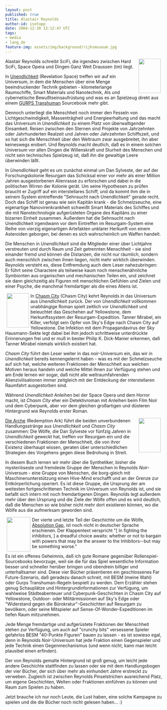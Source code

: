 ```yaml
---
layout: post
published: true
title: Alastair Reynolds
author-id: isotopp
date: 2004-12-30 13:12:47 UTC
tags:
- media
- lang_de
feature-img: assets/img/background/rijksmuseum.jpg
---
```

<a href='http://www.amazon.de/exec/obidos/ASIN/3453187873'><img width='71' height='110' border='0' hspace='5' align='right' src='/uploads/reynolds_unendlichkeit.serendipityThumb.jpg' alt='' /></a> Alastair Reynolds schreibt SciFi, die irgendwo zwischen Hard SciFi, Space Opera und Dingen Ganz Weit Draussen (tm) liegt.

In <a href="http://www.amazon.de/exec/obidos/ASIN/3453187873">Unendlichkeit</a> (Revelation Space) treffen wir auf ein Universum, in dem die Menschen über eine Menge beeindruckender Technik gebieten - kilometerlange Raumschiffe, Smart Materials und Nanotechnik, AIs und cybernetische Bewußtseinsaufrüstung und was es an Spielzeug direkt aus einem <a href="http://www.sjgames.com/gurps/transhuman/">GURPS Transhuman</a> Sourcebook mehr gibt. 

Dennoch unterliegt die Menschheit noch immer den Fesseln von Lichtgeschwindigkeit, Massenträgheit und Energieerhaltung und das macht das Universum in <i>Unendlichkeit</i> zu einem Platz von überwaltigender Einsamkeit. Reisen zwischen den Sternen sind Projekte von Jahrzehnten oder Jahrhunderten Realzeit und Jahren oder Jahrzehnten Schiffszeit, und so hat sich die Menschheit über den Weltraum zwar ausgebreitet, ihn aber keineswegs erobert. Und Reynolds macht deutlich, daß es in einem solchen Universum vor allen Dingen die Willenskraft und Sturheit des Menschen und nicht sein technisches Spielzeug ist, daß ihn die gewaltige Leere überwinden läßt.
<br clear='all' />

In <i>Unendlichkeit</i> geht es um zunächst einmal um Dan Sylveste, der auf der Forschungskolonie Resurgam das Schicksal einer vor mehr als einer Million Jahren ausgestorbenen Alienrasse zu erforschen und dabei in die politischen Wirren der Kolonie gerät. Um seine Hypothesen zu prüfen braucht er Zugriff auf ein interstellares Schiff, und da kommt ihm die in seinem System eintreffende "Sehnsucht nach Unendlichkeit" gerade recht. Doch das Schiff ist genau wie sein Kapitän krank - die Schmelzseuche, eine eigenartige Nanovirenkrankheit schweißt Smart Materials des Schiffes und die mit Nanotechnologie aufgerüsteten Organe des Kapitäns zu einer bizarren Einheit zusammen. Außerdem hat die Sehnsucht nach Unendlichkeit irgendwann vor dem Eintreffen im Resurgam-System eine Reihe von vierzig eigenartigen Artefakten unklarer Herkunft von einem Asteroiden geborgen, bei denen es sich wahrscheinlich um Waffen handelt.

Die Menschen in <i>Unendlichkeit</i> sind die Mitglieder einer über Lichtjahre verstreuten und durch Raum und Zeit getrennten Menschheit - sie sind einander fremd und können die Distanzen, die nicht nur räumlich, sondern auch menschlich zwischen ihnen liegen, nicht mehr wirklich überwinden. Reynolds versteht es, diese Entfremdung auch dem Leser nahezubringen: Er führt seine Charactere als teilweise kaum noch menschenähnliche Symbionten aus organischen und mechanischen Teilen ein, und zeichnet sie dann gleichzeitig als Figuren mit menschlichen Gefühlen und Zielen und einer Psyche, die manchmal fremdartiger als die eines Aliens ist.

<a href="http://www.amazon.de/exec/obidos/ASIN/3453863259"><img width='71' height='110' border='0' hspace='5' align='left' src='/uploads/reynolds_chasm_city.serendipityThumb.jpg' alt='' /></a> In <a href="http://www.amazon.de/exec/obidos/ASIN/3453863259">Chasm City</a> (Chasm City) kehrt Reynolds in das Universum aus <i>Unendlichkeit</i> zurück. Der von <i>Unendlichkeit</i> vollkommen unabhängige Roman spielt zeitlich vor <i>Unendlichkeit</i> und beleuchtet das Geschehen auf Yellowstone, dem Herkunftssystem der Resurgam-Expedition. Tanner Mirabel, ein Killer, verfolgt sein Opfer von Sky's Edge nach Chasm City auf Yellowstone. Die Infektion mit dem Propagandavirus der Sky Hausmann-Sekte legt dabei bei ihm jedoch schrittweise unterdrückte Erinnerungen frei und er muß in bester Philip K. Dick-Manier erkennen, daß Tanner Mirabel niemals wirklich existiert hat. 

<i>Chasm City</i> führt den Leser weiter in das <i>noir</i>-Universum ein, das wir in <i>Unendlichkeit</i> bereits kennengelernt haben - was es mit der Schmelzseuche auf sich hat, welche weiteren Fraktionen der Menschheit aus welchen Motiven heraus handeln und welche Mittel ihnen zur Verfügung stehen und am Ende lernen wir sogar, daß nicht alle weltraumfahrenden Alienzivilisationen immer zeitgleich mit der Entdeckung der interstellaren Raumfahrt ausgestorben sind.

Während <i>Unendlichkeit</i> Anleihen bei der Space Opera und dem Horror macht, ist <i>Chasm City</i> eher ein Detektivroman mit Anleihen beim Film Noir und dem Cyberpunk, aber vor dem gleichen großartigen und düsteren Hintergrund wie Reynolds erster Roman.

<a href='http://www.amazon.de/exec/obidos/ASIN/3453875516'><img width='71' height='110' border='0' hspace='5' align='right' src='/uploads/reynolds_arche.serendipityThumb.jpg' alt='' /></a> <a href="http://www.amazon.de/exec/obidos/ASIN/3453875516">Die Arche</a> (Redemption Ark) führt die beiden unverbundenen Handlungsstränge aus <i>Unendlichkeit</i> und <i>Chasm City</i> zusammen: Die Wölfe, die Dan Sylveste vor fünfzig Jahren in <i>Unendlichkeit</i> geweckt hat, treffen vor Resurgam ein und die verschiedenen Fraktionen der Menschheit, die von ihrer Existenz überhaupt wissen, geraten über unterschiedlichen Strategien des Vorgehens gegen diese Bedrohung in Streit.

In diesem Buch lernen wir mehr über die Synthetiker, bisher die mysteriöseste und fremdeste Gruppe der Menschen in Reynolds <i>Noir</i>-Universum - eine Gruppe von Menschen, die borg-gleich mit Maschinenunterstützung einen Hive-Mind erschafft und an der Grenze zur Entkörperlichung operiert. Es ist diese Gruppe, die Ursprung der am weitesten fortgeschrittenen Technik im Universum von Reynolds ist, und sie befaßt sich intern mit noch fremdartigeren Dingen. Reynolds legt außerdem mehr über den Ursprung und die Ziele der Wölfe offen und es wird deutlich, daß die Menschen so wie bisher nicht mehr dort existieren können, wo die Wölfe aus die aufmerksam geworden sind.

<a href='http://www.amazon.de/exec/obidos/ASIN/0441011586'><img width='76' height='110' border='0' hspace='5' align='left' src='/uploads/reynolds_absolution.serendipityThumb.jpg' alt='' /></a> Der vierte und letzte Teil der Geschichte um die Wölfe, <a href="http://www.amazon.de/exec/obidos/ASIN/0441011586">Absolution Gap</a>, ist noch nicht in deutscher Sprache erschienen. Der Klappentext verspricht "[ In fighting the inhibitors, ] a dreadful choice awaits: whether or not to bargain with powers that may be the answer to the Inhibitors--but may be something worse."

Es ist ein offenes Geheimnis, daß ich gute Romane gegenüber Rollenspiel-Sourcebooks bevorzuge, weil sie die für das Spiel wesentliche Information besser und schneller herüber bringen und obendrein billiger und unterhaltsamer sind. Diese vier Bücher präsentieren ein geschlossenes Far Future-Szenario, daß geradezu danach schreit, mit BESM (meine Wahl) oder Gurps Transhuman-Regeln bespielt zu werden. Dem Erzähler stehen genug Schauplätze und Hintergrundinformationen zur Verfügung, um wahlweise Städteabenteuer und Cyberpunk-Geschichten in Chasm City auf Yellowstone, Outdoor- oder Militärmissionen auf Sky's Edge oder "Widerstand gegen die Bürokratur"-Geschichten auf Resurgam zu bevölkern, oder seine Mitspieler auf Sense-Of-Wonder-Expeditionen im tiefen Raum mitzunehmen. 

Jede Menge fremdartige und aufgerüstete Fraktionen der Menschheit stehen zur Verfügung, um auch auf "crunchy bits" versessene Spieler gefahrlos BESM "40-Punkte Figuren" bauen zu lassen - es ist sowieso egal, denn in Reynolds <i>Noir</i>-Universum hat jede Fraktion einen Gegenspieler und jede Technik einen Gegenmechanismus (und wenn nicht, kann man leicht plausibel einen erfinden).

Der von Reynolds gemalte Hintergrund ist groß genug, um leicht jede andere Geschichte stattfinden zu lassen oder sie mit dem Handlungsbogen der vier Bücher, der sich über mehr als einhundert Jahre erstreckt zu verweben. Zugleich ist zwischen Reynolds Pinselstrichen ausreichend Platz, um eigene Geschichten, Welten oder Fraktionen einführen zu können und Raum zum Spielen zu haben.

Jetzt brauche ich nur noch Leute, die Lust haben, eine solche Kampagne zu spielen und die die Bücher noch nicht gelesen haben... :)
